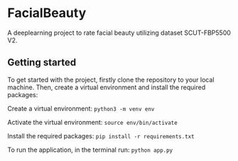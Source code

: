 # FacialBeauty

A deeplearning project to rate facial beauty utilizing dataset SCUT-FBP5500 V2.

## Getting started

To get started with the project, firstly clone the repository to your local machine. Then, create a virtual environment and install the required packages:

Create a virtual environment:
`python3 -m venv env`

Activate the virtual environment:
`source env/bin/activate`

Install the required packages:
`pip install -r requirements.txt`

To run the application, in the terminal run:
`python app.py`
